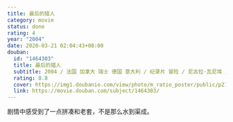 ```yaml
---
title: 最后的猎人
category: movie
status: done
rating: 4
year: "2004"
date: 2020-03-21 02:04:43+08:00
douban:
  id: "1464303"
  title: 最后的猎人
  subtitle: 2004 / 法国 加拿大 瑞士 德国 意大利 / 纪录片 冒险 / 尼古拉·瓦尼埃 / Norman Winther May Loo
  rating: 8.8
  cover: https://img1.doubanio.com/view/photo/m_ratio_poster/public/p2184472897.jpg
  link: https://movie.douban.com/subject/1464303/
---
```


剧情中感受到了一点拼凑和老套，不是那么水到渠成。
